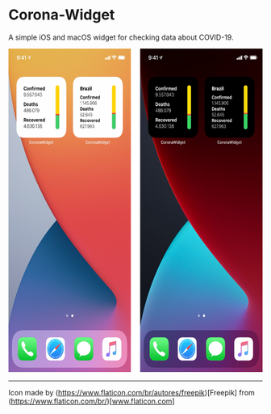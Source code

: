 # Corona-Widget
A simple iOS and macOS widget for checking data about COVID-19.

<img alt="Widget in light and dark modes" src="docs/screenshots.png" height="640">

***

Icon made by (https://www.flaticon.com/br/autores/freepik)[Freepik] from (https://www.flaticon.com/br/)[www.flaticon.com]
